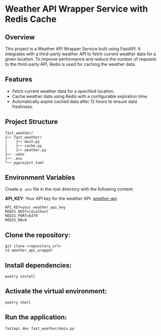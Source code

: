 # Weather API Wrapper Service with Redis Cache

## Overview

This project is a Weather API Wrapper Service built using FastAPI. It integrates with a third-party weather API to fetch current weather data for a given location. To improve performance and reduce the number of requests to the third-party API, Redis is used for caching the weather data.

## Features

- Fetch current weather data for a specified location.
- Cache weather data using Redis with a configurable expiration time.
- Automatically expire cached data after 12 hours to ensure data freshness.

## Project Structure

```
fast_weather/
├── fast_weather/
|    ├── main.py
|    ├── cache.py
|    ├── weather.py
├── .venv
├── .env
└── pyproject.toml
```


## Environment Variables

Create a `.env` file in the root directory with the following content:

**API_KEY**: Your API key for the weather API.
[weather-api](https://www.visualcrossing.com/)

```dotenv
API_KEY=your_weather_api_key
REDIS_HOST=localhost
REDIS_PORT=6379
REDIS_DB=0
```
## Clone the repository:
```
git clone <repository_url>
cd weather_api_wrapper
```

## Install dependencies:
```
poetry install
```

## Activate the virtual environment:
```
poetry shell
```

## Run the application:
```
fastapi dev fast_weather/main.py
```
